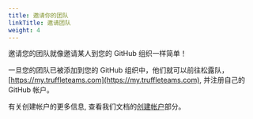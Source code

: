 ```yaml
---
title: 邀请你的团队
linkTitle: 邀请团队
weight: 4
---
```


邀请您的团队就像邀请某人到您的 GitHub 组织一样简单！

一旦您的团队已被添加到您的 GitHub 组织中，他们就可以前往松露队， [https://my.truffleteams.com](https://my.truffleteams.com), 并注册自己的 GitHub 帐户。

有关创建帐户的更多信息, 查看我们文档的[创建帐户](/docs/teams/getting-started/creating-an-account)部分。
